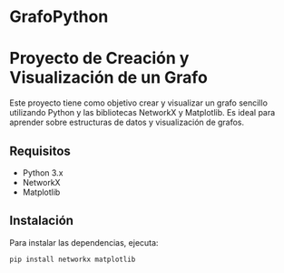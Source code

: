 # GrafoPython

# Proyecto de Creación y Visualización de un Grafo

Este proyecto tiene como objetivo crear y visualizar un grafo sencillo utilizando Python y las bibliotecas NetworkX y Matplotlib. Es ideal para aprender sobre estructuras de datos y visualización de grafos.

## Requisitos

- Python 3.x
- NetworkX
- Matplotlib

## Instalación

Para instalar las dependencias, ejecuta:
```bash
pip install networkx matplotlib
